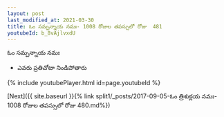 ```yaml
---
layout: post
last_modified_at: 2021-03-30
title: ఓం సమ్పన్నాయ నమః- 1008 రోజుల తపస్సులో రోజు  481
youtubeId: b_8vAjlvxdU
---
```

 
 
 ఓం సమ్పన్నాయ నమః  
 
 -  ఎవరు ప్రతిచోటా నిండిపోతారు 
 
  
 
  
 
 
 
 
 
 


{% include youtubePlayer.html id=page.youtubeId %}
 
[Next]({{ site.baseurl }}{% link  split1/_posts/2017-09-05-ఓం త్రిశుక్లయ నమః- 1008 రోజుల తపస్సులో రోజు  480.md%})
 
